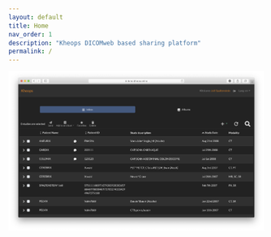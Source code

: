 ```yaml
---
layout: default
title: Home
nav_order: 1
description: "Kheops DICOMweb based sharing platform"
permalink: /
---
```


![Landing Page](img/landing_page.png)

